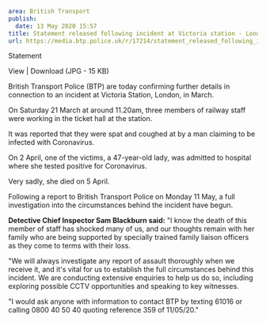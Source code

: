 ```yaml
area: British Transport
publish:
  date: 13 May 2020 15:57
title: Statement released following incident at Victoria station - London
url: https://media.btp.police.uk/r/17214/statement_released_following_incident_at_victoria
```

Statement

View | Download (JPG - 15 KB)

British Transport Police (BTP) are today confirming further details in connection to an incident at Victoria Station, London, in March.

On Saturday 21 March at around 11.20am, three members of railway staff were working in the ticket hall at the station.

It was reported that they were spat and coughed at by a man claiming to be infected with Coronavirus.

On 2 April, one of the victims, a 47-year-old lady, was admitted to hospital where she tested positive for Coronavirus.

Very sadly, she died on 5 April.

Following a report to British Transport Police on Monday 11 May, a full investigation into the circumstances behind the incident have begun.

**Detective Chief Inspector Sam Blackburn said:** "I know the death of this member of staff has shocked many of us, and our thoughts remain with her family who are being supported by specially trained family liaison officers as they come to terms with their loss.

"We will always investigate any report of assault thoroughly when we receive it, and it's vital for us to establish the full circumstances behind this incident. We are conducting extensive enquiries to help us do so, including exploring possible CCTV opportunities and speaking to key witnesses.

"I would ask anyone with information to contact BTP by texting 61016 or calling 0800 40 50 40 quoting reference 359 of 11/05/20."
